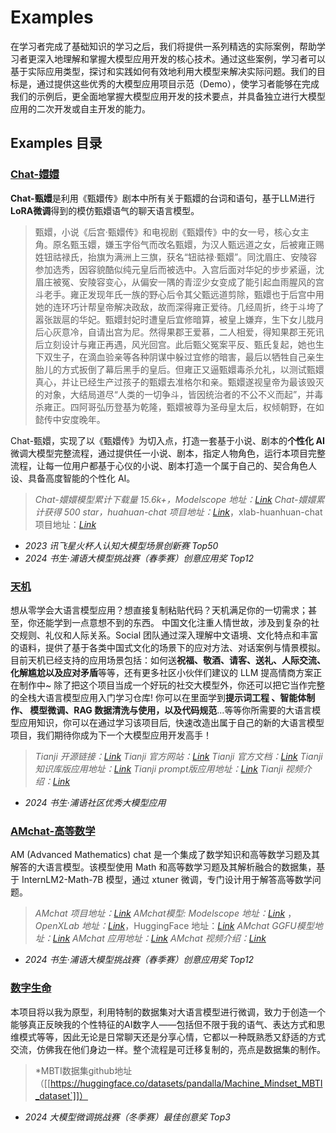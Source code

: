 # Examples

在学习者完成了基础知识的学习之后，我们将提供一系列精选的实际案例，帮助学习者更深入地理解和掌握大模型应用开发的核心技术。通过这些案例，学习者可以基于实际应用类型，探讨和实践如何有效地利用大模型来解决实际问题。我们的目标是，通过提供这些优秀的大模型应用项目示范（Demo），使学习者能够在完成我们的示例后，更全面地掌握大模型应用开发的技术要点，并具备独立进行大模型应用的二次开发或自主开发的能力。

## Examples 目录

### [Chat-嬛嬛](./Chat-嬛嬛/readme.md)

**Chat-甄嬛**是利用《甄嬛传》剧本中所有关于甄嬛的台词和语句，基于LLM进行**LoRA微调**得到的模仿甄嬛语气的聊天语言模型。

> 甄嬛，小说《后宫·甄嬛传》和电视剧《甄嬛传》中的女一号，核心女主角。原名甄玉嬛，嫌玉字俗气而改名甄嬛，为汉人甄远道之女，后被雍正赐姓钮祜禄氏，抬旗为满洲上三旗，获名“钮祜禄·甄嬛”。同沈眉庄、安陵容参加选秀，因容貌酷似纯元皇后而被选中。入宫后面对华妃的步步紧逼，沈眉庄被冤、安陵容变心，从偏安一隅的青涩少女变成了能引起血雨腥风的宫斗老手。雍正发现年氏一族的野心后令其父甄远道剪除，甄嬛也于后宫中用她的连环巧计帮皇帝解决政敌，故而深得雍正爱待。几经周折，终于斗垮了嚣张跋扈的华妃。甄嬛封妃时遭皇后宜修暗算，被皇上嫌弃，生下女儿胧月后心灰意冷，自请出宫为尼。然得果郡王爱慕，二人相爱，得知果郡王死讯后立刻设计与雍正再遇，风光回宫。此后甄父冤案平反、甄氏复起，她也生下双生子，在滴血验亲等各种阴谋中躲过宜修的暗害，最后以牺牲自己亲生胎儿的方式扳倒了幕后黑手的皇后。但雍正又逼甄嬛毒杀允礼，以测试甄嬛真心，并让已经生产过孩子的甄嬛去准格尔和亲。甄嬛遂视皇帝为最该毁灭的对象，大结局道尽“人类的一切争斗，皆因统治者的不公不义而起”，并毒杀雍正。四阿哥弘历登基为乾隆，甄嬛被尊为圣母皇太后，权倾朝野，在如懿传中安度晚年。

Chat-甄嬛，实现了以《甄嬛传》为切入点，打造一套基于小说、剧本的**个性化 AI** 微调大模型完整流程，通过提供任一小说、剧本，指定人物角色，运行本项目完整流程，让每一位用户都基于心仪的小说、剧本打造一个属于自己的、契合角色人设、具备高度智能的个性化 AI。

> *Chat-嬛嬛模型累计下载量 15.6k+，Modelscope 地址：*[*Link*](https://www.modelscope.cn/models/kmno4zx/huanhuan-chat-internlm2)
> *Chat-嬛嬛累计获得 500 star，huahuan-chat 项目地址：*[*Link*](https://github.com/KMnO4-zx/huanhuan-chat.git)，xlab-huanhuan-chat 项目地址：[*Link*](https://github.com/KMnO4-zx/xlab-huanhuan.git)

- *2023 讯飞星火杯人认知大模型场景创新赛 Top50*
- *2024 书生·浦语大模型挑战赛（春季赛）创意应用奖 Top12*

### [天机](./Tianji-天机/readme.md)

想从零学会大语言模型应用？想直接复制粘贴代码？天机满足你的一切需求；甚至，你还能学到一点意想不到的东西。
中国文化注重人情世故，涉及到复杂的社交规则、礼仪和人际关系。Social 团队通过深入理解中文语境、文化特点和丰富的语料，提供了基于各类中国式文化的场景下的应对方法、对话案例与情景模拟。
目前天机已经支持的应用场景包括：如何送**祝福、敬酒、请客、送礼、人际交流、化解尴尬以及应对矛盾**等等，还有更多社区小伙伴们建议的 LLM 提高情商方案正在制作中~
除了把这个项目当成一个好玩的社交大模型外，你还可以把它当作完整的全栈大语言模型应用入门学习仓库! 你可以在里面学到**提示词工程 、智能体制作、 模型微调、RAG 数据清洗与使用，以及代码规范**...等等你所需要的大语言模型应用知识，你可以在通过学习该项目后,  快速改造出属于自己的新的大语言模型项目，我们期待你成为下一个大模型应用开发高手！

> *Tianji 开源链接：*[*Link*](https://github.com/SocialAI-tianji/Tianji)
> *Tianji 官方网站：*[*Link*](https://socialai-tianji.github.io/socialai-web/)
> *Tianji 官方文档：*[*Link*](https://tianji.readthedocs.io/en/latest/)
> *Tianji 知识库版应用地址：*[*Link*](http://120.76.130.14:6006/knowledges/)
> *Tianji prompt版应用地址：*[*Link*](http://120.76.130.14:6006/prompt/)
> *Tianji 视频介绍：*[*Link*](https://www.bilibili.com/video/BV1cvbyefEfp)

- *2024 书生·浦语社区优秀大模型应用*

### [AMchat-高等数学](./AMchat-高等数学/readme.md)

AM (Advanced Mathematics) chat 是一个集成了数学知识和高等数学习题及其解答的大语言模型。该模型使用 Math 和高等数学习题及其解析融合的数据集，基于 InternLM2-Math-7B 模型，通过 xtuner 微调，专门设计用于解答高等数学问题。

> *AMchat 项目地址：*[*Link*](https://github.com/AXYZdong/AMchat)
> *AMchat模型: Modelscope 地址：[*Link*](https://www.modelscope.cn/models/yondong/AMchat/summary)* ， *OpenXLab 地址：[*Link*](https://openxlab.org.cn/models/detail/youngdon/AMchat)*，HuggingFace 地址：[*Link*](https://huggingface.co/axyzdong/AMchat)
> *AMchat GGFU模型地址：[Link](https://huggingface.co/axyzdong/AMchat-GGUF)*
> *AMchat 应用地址：*[*Link*](https://openxlab.org.cn/apps/detail/youngdon/AMchat)
> *AMchat 视频介绍：*[*Link*](https://www.bilibili.com/video/BV14v421i7So/)

- *2024 书生·浦语大模型挑战赛（春季赛）创意应用奖 Top12*

### [数字生命](./数字生命/readme.md)

本项目将以我为原型，利用特制的数据集对大语言模型进行微调，致力于创造一个能够真正反映我的个性特征的AI数字人——包括但不限于我的语气、表达方式和思维模式等等，因此无论是日常聊天还是分享心情，它都以一种既熟悉又舒适的方式交流，仿佛我在他们身边一样。整个流程是可迁移复制的，亮点是数据集的制作。
> *MBTI数据集github地址（[[https://huggingface.co/datasets/pandalla/Machine_Mindset_MBTI_dataset`]]）

- *2024 大模型微调挑战赛（冬季赛）最佳创意奖 Top3*